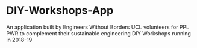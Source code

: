 # DIY-Workshops-App
An application built by Engineers Without Borders UCL volunteers for PPL PWR to complement their sustainable engineering DIY Workshops running in 2018-19
